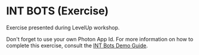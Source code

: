 # INT BOTS (Exercise)
Exercise presented during LevelUp workshop.

Don't forget to use your own Photon App Id. For more information on how to complete this exercise, consult the [INT Bots Demo Guide](https://github.com/glaubergft/INT-BOTS-Exercise/blob/master/INT_Bots_Demo_Guide.pdf).